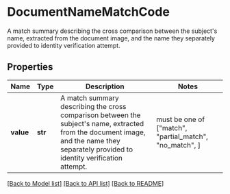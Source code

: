 # DocumentNameMatchCode

A match summary describing the cross comparison between the subject's name, extracted from the document image, and the name they separately provided to identity verification attempt.

## Properties
Name | Type | Description | Notes
------------ | ------------- | ------------- | -------------
**value** | **str** | A match summary describing the cross comparison between the subject&#39;s name, extracted from the document image, and the name they separately provided to identity verification attempt. |  must be one of ["match", "partial_match", "no_match", ]

[[Back to Model list]](../README.md#documentation-for-models) [[Back to API list]](../README.md#documentation-for-api-endpoints) [[Back to README]](../README.md)


